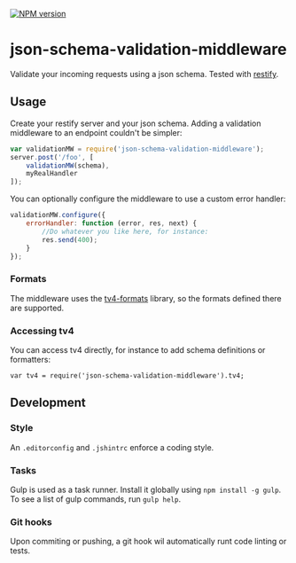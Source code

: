 [![NPM version](http://img.shields.io/npm/v/json-schema-validation-middleware.svg?style=flat-square)](https://www.npmjs.com/package/json-schema-validation-middleware)

# json-schema-validation-middleware
Validate your incoming requests using a json schema.
Tested with [restify](http://mcavage.me/node-restify/).

## Usage
Create your restify server and your json schema.
Adding a validation middleware to an endpoint couldn't be simpler:

```javascript
var validationMW = require('json-schema-validation-middleware');
server.post('/foo', [
    validationMW(schema),
    myRealHandler
]);
```

You can optionally configure the middleware to use a custom error handler:

```javascript
validationMW.configure({
    errorHandler: function (error, res, next) {
        //Do whatever you like here, for instance:
        res.send(400);
    }
});
```

### Formats
The middleware uses the [tv4-formats](https://github.com/ikr/tv4-formats) library, so the formats defined there are supported.

### Accessing tv4
You can access tv4 directly, for instance to add schema definitions or formatters:
```
var tv4 = require('json-schema-validation-middleware').tv4;
```

## Development

### Style
An `.editorconfig` and `.jshintrc` enforce a coding style.

### Tasks
Gulp is used as a task runner. Install it globally using `npm install -g gulp`.
To see a list of gulp commands, run `gulp help`.

### Git hooks
Upon commiting or pushing, a git hook wil automatically runt code linting or tests.

